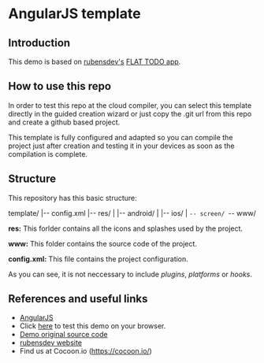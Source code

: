 AngularJS template
==================

## Introduction

This demo is based on [rubensdev's](http://rubensdev.com/) [FLAT TODO app](https://github.com/rubensdev/todo-app). 

## How to use this repo

In order to test this repo at the cloud compiler, you can select this template directly in the guided creation wizard or just copy the .git url from this repo and create a github based project. 

This template is fully configured and adapted so you can compile the project just after creation and testing it in your devices as soon as the compilation is complete. 

## Structure

This repository has this basic structure: 

template/
|-- config.xml
|-- res/
|	|-- android/
|	|-- ios/
| 	`-- screen/
`-- www/

**res:** This forlder contains all the icons and splashes used by the project.

**www:** This folder contains the source code of the project. 

**config.xml:** This file contains the project configuration.

As you can see, it is not neccessary to include *plugins*, *platforms* or *hooks*. 

## References and useful links

* [AngularJS](https://angularjs.org/)
* Click [here](http://rubensdev.com/todo-app/#/home) to test this demo on your browser.
* [Demo original source code](https://github.com/rubensdev/todo-app)
* [rubensdev website](http://rubensdev.com/)
* Find us at Cocoon.io (https://cocoon.io/)
